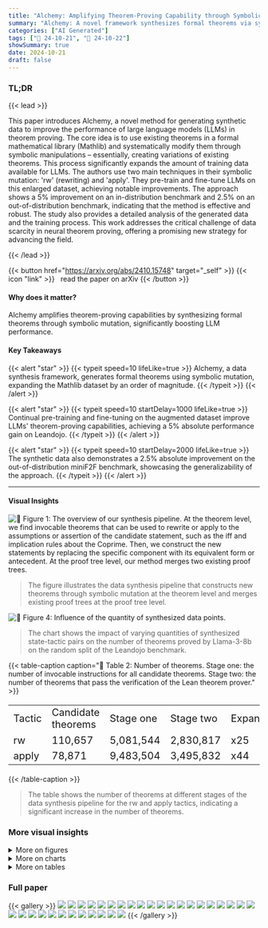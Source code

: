 ```yaml
---
title: "Alchemy: Amplifying Theorem-Proving Capability through Symbolic Mutation"
summary: "Alchemy: A novel framework synthesizes formal theorems via symbolic mutation, significantly enhancing large language model theorem-proving performance."
categories: ["AI Generated"]
tags: ["🔖 24-10-21", "🤗 24-10-22"]
showSummary: true
date: 2024-10-21
draft: false
---
```


### TL;DR


{{< lead >}}

This paper introduces Alchemy, a novel method for generating synthetic data to improve the performance of large language models (LLMs) in theorem proving.  The core idea is to use existing theorems in a formal mathematical library (Mathlib) and systematically modify them through symbolic manipulations – essentially, creating variations of existing theorems. This process significantly expands the amount of training data available for LLMs. The authors use two main techniques in their symbolic mutation: 'rw' (rewriting) and 'apply'. They pre-train and fine-tune LLMs on this enlarged dataset, achieving notable improvements. The approach shows a 5% improvement on an in-distribution benchmark and 2.5% on an out-of-distribution benchmark, indicating that the method is effective and robust. The study also provides a detailed analysis of the generated data and the training process.  This work addresses the critical challenge of data scarcity in neural theorem proving, offering a promising new strategy for advancing the field.

{{< /lead >}}


{{< button href="https://arxiv.org/abs/2410.15748" target="_self" >}}
{{< icon "link" >}} &nbsp; read the paper on arXiv
{{< /button >}}

#### Why does it matter?
Alchemy amplifies theorem-proving capabilities by synthesizing formal theorems through symbolic mutation, significantly boosting LLM performance.
#### Key Takeaways

{{< alert "star" >}}
{{< typeit speed=10 lifeLike=true >}} Alchemy, a data synthesis framework, generates formal theorems using symbolic mutation, expanding the Mathlib dataset by an order of magnitude. {{< /typeit >}}
{{< /alert >}}

{{< alert "star" >}}
{{< typeit speed=10 startDelay=1000 lifeLike=true >}} Continual pre-training and fine-tuning on the augmented dataset improve LLMs' theorem-proving capabilities, achieving a 5% absolute performance gain on Leandojo. {{< /typeit >}}
{{< /alert >}}

{{< alert "star" >}}
{{< typeit speed=10 startDelay=2000 lifeLike=true >}} The synthetic data also demonstrates a 2.5% absolute improvement on the out-of-distribution miniF2F benchmark, showcasing the generalizability of the approach. {{< /typeit >}}
{{< /alert >}}

------
#### Visual Insights



![](figures/figures_3_0.png "🔼 Figure 1: The overview of our synthesis pipeline. At the theorem level, we find invocable theorems that can be used to rewrite or apply to the assumptions or assertion of the candidate statement, such as the iff and implication rules about the Coprime. Then, we construct the new statements by replacing the specific component with its equivalent form or antecedent. At the proof tree level, our method merges two existing proof trees.")

> The figure illustrates the data synthesis pipeline that constructs new theorems through symbolic mutation at the theorem level and merges existing proof trees at the proof tree level.





![](charts/charts_10_0.png "🔼 Figure 4: Influence of the quantity of synthesized data points.")

> The chart shows the impact of varying quantities of synthesized state-tactic pairs on the number of theorems proved by Llama-3-8b on the random split of the Leandojo benchmark.





{{< table-caption caption="🔽 Table 2: Number of theorems. Stage one: the number of invocable instructions for all candidate theorems. Stage two: the number of theorems that pass the verification of the Lean theorem prover." >}}
<table id='1' style='font-size:20px'><tr><td>Tactic</td><td>Candidate theorems</td><td>Stage one</td><td>Stage two</td><td>Expansion</td><td>Conversion Ratio</td></tr><tr><td>rw</td><td>110,657</td><td>5,081,544</td><td>2,830,817</td><td>x25</td><td>56%</td></tr><tr><td>apply</td><td>78,871</td><td>9,483,504</td><td>3,495,832</td><td>x44</td><td>37%</td></tr></table>{{< /table-caption >}}

> The table shows the number of theorems at different stages of the data synthesis pipeline for the rw and apply tactics, indicating a significant increase in the number of theorems.



### More visual insights

<details>
<summary>More on figures
</summary>


![](figures/figures_8_0.png "🔼 Figure 1: The overview of our synthesis pipeline. At the theorem level, we find invocable theorems that can be used to rewrite or apply to the assumptions or assertion of the candidate statement, such as the iff and implication rules about the Coprime. Then, we construct the new statements by replacing the specific component with its equivalent form or antecedent. At the proof tree level, our method merges two existing proof trees.")

> The figure illustrates the data synthesis pipeline, showing how new theorems are constructed from existing theorems through symbolic mutation at both the theorem and proof tree levels.


![](figures/figures_19_0.png "🔼 Figure 1: The overview of our synthesis pipeline. At the theorem level, we find invocable theorems that can be used to rewrite or apply to the assumptions or assertion of the candidate statement, such as the iff and implication rules about the Coprime. Then, we construct the new statements by replacing the specific component with its equivalent form or antecedent. At the proof tree level, our method merges two existing proof trees.")

> The figure illustrates the data synthesis pipeline, showing how new theorems are constructed from existing ones through symbolic manipulation at both the theorem and proof tree levels.


![](figures/figures_23_0.png "🔼 Figure 6: The distribution of the number of variants (only 99% of the data are visualized).")

> The figure shows the distribution of the number of variants synthesized for each tactic (rw and apply).


![](figures/figures_24_0.png "🔼 Figure 1: The overview of our synthesis pipeline. At the theorem level, we find invocable theorems that can be used to rewrite or apply to the assumptions or assertion of the candidate statement, such as the iff and implication rules about the Coprime. Then, we construct the new statements by replacing the specific component with its equivalent form or antecedent. At the proof tree level, our method merges two existing proof trees.")

> The figure illustrates the data synthesis pipeline that constructs formal theorems through symbolic mutation by merging two existing proof trees.


![](figures/figures_27_0.png "🔼 Figure 1: The overview of our synthesis pipeline. At the theorem level, we find invocable theorems that can be used to rewrite or apply to the assumptions or assertion of the candidate statement, such as the iff and implication rules about the Coprime. Then, we construct the new statements by replacing the specific component with its equivalent form or antecedent. At the proof tree level, our method merges two existing proof trees.")

> This figure illustrates the Alchemy data synthesis pipeline, showing how it constructs new theorems by symbolically mutating existing ones at both the theorem and proof tree levels.


![](figures/figures_29_0.png "🔼 Figure 1: The overview of our synthesis pipeline. At the theorem level, we find invocable theorems that can be used to rewrite or apply to the assumptions or assertion of the candidate statement, such as the iff and implication rules about the Coprime. Then, we construct the new statements by replacing the specific component with its equivalent form or antecedent. At the proof tree level, our method merges two existing proof trees.")

> The figure illustrates the Alchemy data synthesis pipeline, showing how symbolic manipulation of existing theorems and proofs generates new theorems.


![](figures/figures_31_0.png "🔼 Figure 1: The overview of our synthesis pipeline. At the theorem level, we find invocable theorems that can be used to rewrite or apply to the assumptions or assertion of the candidate statement, such as the iff and implication rules about the Coprime. Then, we construct the new statements by replacing the specific component with its equivalent form or antecedent. At the proof tree level, our method merges two existing proof trees.")

> The figure illustrates the data synthesis pipeline, showing how new theorems are constructed from existing ones through symbolic manipulation at the theorem level and proof tree merging.


</details>



<details>
<summary>More on charts
</summary>


![](charts/charts_10_1.png "🔼 Figure 4: Influence of the quantity of synthesized data points.")

> The chart shows the relationship between the number of synthesized state-tactic pairs and the number of proved theorems on the novel_premises split of Leandojo benchmark.


![](charts/charts_31_0.png "🔼 Figure 13: The performance of models fine-tuned on different SFT datasets on novel_premises split. a) Mathlib-train; b) Mathlib-train + rw; c) Mathlib-train + apply; d) Mathlib-train + rw + apply.")

> The chart displays the performance of models fine-tuned on different synthetic data sets on the novel premises split of the Leandojo benchmark.


![](charts/charts_31_1.png "🔼 Figure 14: a) The distribution of theorems proved by different LLMs; b) The distribution of tactics used in the proved theorems.")

> The chart displays the distribution of theorems solved by different LLMs and the distribution of tactics used in those solutions.


![](charts/charts_32_0.png "🔼 Figure 15: The distribution of used tactics for Llama-3-8b fine-tuned on different SFT datasets to prove miniF2F. a) Mathlib-train; b) Mathlib-train + rw; c) Mathlib-train + apply; d) Mathlib-train + rw + apply.")

> The chart displays the distribution of tactics used by Llama-3-8b, fine-tuned with different combinations of training data (Mathlib-train, rw, apply) to solve miniF2F problems.


![](charts/charts_32_1.png "🔼 Figure 14: a) The distribution of theorems proved by different LLMs; b) The distribution of tactics used in the proved theorems.")

> The chart displays the distribution of theorems proved by different LLMs and the distribution of tactics used in those proved theorems.


![](charts/charts_32_2.png "🔼 Figure 14: a) The distribution of theorems proved by different LLMs; b) The distribution of tactics used in the proved theorems.")

> The chart displays the distribution of theorems proven by different LLMs and the distribution of tactics used in those theorems.


![](charts/charts_32_3.png "🔼 Figure 14: a) The distribution of theorems proved by different LLMs; b) The distribution of tactics used in the proved theorems.")

> Figure 14 shows the distribution of theorems solved by different LLMs and the distribution of tactics used in those solved theorems.


</details>



<details>
<summary>More on tables
</summary>


{{< table-caption caption="🔽 Table 3: Results on Mathlib. tidy: a tactic in Mathlib that uses heuristics to complete a proof. We select the performance of each model solely fine-tuned using Mathlib-train as the main baseline. Mathlib-train + x: the performance of the model pre-trained and fine-tuned on a mixture of Mathlib-train and additional data about x." >}}
<table id='1' style='font-size:14px'><tr><td>Methods</td><td>random</td><td>novel _premises</td><td>Search Budget</td></tr><tr><td>tidy</td><td>23.8</td><td>5.3</td><td>-</td></tr><tr><td>GPT-4</td><td>29.0</td><td>7.4</td><td>1 X 35</td></tr><tr><td>Reprover Yang et al. 2023</td><td>47.6</td><td>23.2</td><td>1 X 64</td></tr><tr><td>w/ retrieval</td><td>51.2</td><td>26.3</td><td>1 X 64</td></tr><tr><td>llmstep (Pythia 2.8b) Welleck & Saha 2023</td><td>47.6</td><td>-</td><td>1 X 32</td></tr><tr><td></td><td>50.1</td><td>-</td><td>2 X 32</td></tr><tr><td>Llama3-8b</td><td>58.22</td><td>38.52</td><td>1 X 32</td></tr><tr><td>Mathlib-train + rw</td><td>59.62 (+1.40)</td><td>42.13 (+3.62)</td><td>1 x 32</td></tr><tr><td>Mathlib-train + apply</td><td>58.84 (+0.62)</td><td>41.29 (+2.77)</td><td>1 x 32</td></tr><tr><td>Mathlib-train + rw + apply</td><td>59.82 (+1.60)</td><td>43.22 (+4.70)</td><td>1 x 32</td></tr><tr><td>deepseek-coder-7b-base-v1.5</td><td>57.7</td><td>39.24</td><td>1 x 32</td></tr><tr><td>Mathlib-train + rw</td><td>59.25 (+1.55)</td><td>42.98 (+3.74)</td><td>1 X 32</td></tr><tr><td>Mathlib-train + apply</td><td>58.68 (+0.98)</td><td>40.51 (+1.27)</td><td>1 X 32</td></tr><tr><td>Mathlib-train + rw + apply</td><td>60.39 (+2.69)</td><td>43.46 (+4.22)</td><td>1 X 32</td></tr></table>{{< /table-caption >}}

> Table 3 presents the results of the theorem proving experiments on the Mathlib benchmark, comparing the performance of models trained with different data combinations and search strategies.


{{< table-caption caption="🔽 Table 4: Effectiveness of continual pre-training. We grouped the dataset for CPT and SFT by the tactic employed in the additional state-tactic pairs." >}}
<table id='1' style='font-size:16px'><tr><td>Methods</td><td>random</td><td>novel_premises</td><td>random</td><td>novel_premises</td></tr><tr><td></td><td colspan="2">Llama3-8b</td><td colspan="2">deepseek-coder-base-7b-v1.5</td></tr><tr><td></td><td colspan="4">sft: mathlib-train</td></tr><tr><td>w/o cpt</td><td>58.22</td><td>38.52</td><td>57.70</td><td>39.24</td></tr><tr><td>rw</td><td>59.56 (+1.35)</td><td>42.56 (+4.04)</td><td>58.74 (+1.04)</td><td>40.69 (+1.45)</td></tr><tr><td>apply</td><td>58.42 (+0.21)</td><td>41.29 (+2.77)</td><td>58.58 (+0.88)</td><td>40.02 (+0.78)</td></tr><tr><td>rw + apply</td><td>59.72 (+1.50)</td><td>42.19 (+3.68)</td><td>59.67 (+1.97)</td><td>41.65 (+2.41)</td></tr><tr><td></td><td colspan="4">sft: mathlib-train + rw</td></tr><tr><td>w/o cpt</td><td>57.85</td><td>41.59</td><td>58.63</td><td>41.05</td></tr><tr><td>rw</td><td>59.62 (+1.76)</td><td>42.13 (+0.54)</td><td>59.25 (+0.62)</td><td>42.98 (+1.93)</td></tr><tr><td></td><td colspan="4">sft: mathlib-train + apply</td></tr><tr><td>w/o cpt</td><td>56.71</td><td>40.02</td><td>57.96</td><td>41.17</td></tr><tr><td>apply</td><td>58.84 (+2.13)</td><td>41.29 (+1.27)</td><td>58.68 (+0.73)</td><td>40.51 (-0.66)</td></tr><tr><td></td><td colspan="4">sft: mathlib-train + rw + apply</td></tr><tr><td>w/o cpt</td><td>58.53</td><td>41.95</td><td>58.37</td><td>42.92</td></tr><tr><td>rw + apply</td><td>59.82 (+1.30)</td><td>43.22 (+1.27)</td><td>60.39 (+2.02)</td><td>43.46 (+0.54)</td></tr></table>{{< /table-caption >}}

> This table shows the effectiveness of continual pre-training on the performance of LLMs across diverse supervised fine-tuning settings, demonstrating a positive influence of continual pre-training on the theorem-proving ability of LLMs.


{{< table-caption caption="🔽 Table 5: Results on miniF2F. We evaluate the performance across different data compositions and list the ratio of rw, apply, norm_num and linarith used by Llama3-8b to prove these theorems." >}}
<table id='10' style='font-size:16px'><tr><td>Methods</td><td>miniF2F-test</td><td>Correct/Total</td><td>rw</td><td>apply</td><td>norm_num</td><td>linarith</td></tr><tr><td>Mathlib-train</td><td>34.01</td><td>83/244</td><td>16.10</td><td>0.00</td><td>27.12</td><td>16.95</td></tr><tr><td>Mathlib-train + rw</td><td>35.24</td><td>86/244</td><td>18.75</td><td>0.78</td><td>14.84</td><td>21.88</td></tr><tr><td>Mathlib-train + apply</td><td>36.07</td><td>88/244</td><td>8.87</td><td>2.42</td><td>20.16</td><td>15.63</td></tr><tr><td>Mathlib-train + rw + apply</td><td>36.48 (+2.47)</td><td>89/244</td><td>12.31</td><td>0.77</td><td>26.92</td><td>16.92</td></tr></table>{{< /table-caption >}}

> Table 5 presents the results of the miniF2F benchmark, showing the performance of different model variations and the proportion of specific tactics used in successful proofs.


{{< table-caption caption="🔽 Table 2: Number of theorems. Stage one: the number of invocable instructions for all candidate theorems. Stage two: the number of theorems that pass the verification of the Lean theorem prover." >}}
<table id='0' style='font-size:14px'><tr><td>24</td><td>"next_state" : next_state. error if isinstance (next_state, LeanError) else next_state.pp,</td></tr><tr><td>25</td><td>" rule" : inst</td></tr><tr><td>26</td><td>}</td></tr><tr><td>27</td><td>if isinstance (next_state, LeanError) :</td></tr><tr><td>28</td><td>if mode == " implication " \</td></tr><tr><td>29</td><td>and "unsolved goals" in next_state · error :</td></tr><tr><td>30</td><td>res · append (state_info)</td></tr><tr><td>31</td><td>elif isinstance (next_state, TacticState) :</td></tr><tr><td>32</td><td>res · append (state_info)</td></tr><tr><td>33</td><td>return res</td></tr></table>{{< /table-caption >}}

> Table 2 presents the number of theorems at different stages of the data synthesis pipeline, showing the expansion achieved by the method and the conversion ratio from potential to verified theorems.


{{< table-caption caption="🔽 Table 2: Number of theorems. Stage one: the number of invocable instructions for all candidate theorems. Stage two: the number of theorems that pass the verification of the Lean theorem prover." >}}
<table id='0' style='font-size:14px'><tr><td>Finset.multiplicativeEnergy_mono right</td></tr><tr><td>theorem multiplicativeEnergy mono right (ht : t1 드 t2) : multiplicativeEnergy s t1 ≤ multiplicativeEnergy s t2 := multiplicativeEnergy_ mono Subset.rfl ht</td></tr><tr><td>example (ht : t1 n t2 = t1) : multiplicativeEnergy s t1 ≤ multiplicativeEnergy s t2:= have ht : t1 드 t2 := by rw [Finset.inter_ eq_left] at ht;exact ht multiplicativeEnergy_ mono Subset.rfl ht</td></tr><tr><td>example (ht : t1.val n t2.val) : multiplicativeEnergy s t1 ≤ multiplicativeEnergy s t2:= have ht : t1 드 t2 := by rw [←Finset.subset def] at ht;exact ht multiplicativeEnergy_ mono Subset.rfl ht</td></tr><tr><td>example (ht : t1 드 t2) : max (multiplicativeEnergy s t2) (multiplicativeEnergy s t1) = multiplicativeEnergy s t := have : multiplicativeEnergy s t1 ≤ multiplicativeEnergy s t2 := multiplicativeEnergy mono Subset.rfl ht by rw [←max_eq_ left_ iff] at this;exact this</td></tr><tr><td>Multiset.card _le_ card</td></tr><tr><td>theorem card le card {s t : Multiset a} (h : s⌀t) : card s ≤ card t := leInductionOn h Sublist.length_le</td></tr><tr><td>example {s t : Multiset a} (h : s⌀t) : A {c : N}, card t<c → card s < c:= have : card s ≤ card t := leInductionOn h Sublist.length le by rw [←forall lt iff_ le'] at this;exact this</td></tr><tr><td>example {s t : Multiset a} (h : s≤t) : card s コ card t = card s:= have : card s ≤ card t := leInductionOn h Sublist.length_ le by rw [←inf_eq_ left] at this;exact this</td></tr><tr><td>example {s t : Multiset a} (h : s≤t) : card s = card t V card s < card t:= have : card s ≤ card t := leInductionOn h Sublist.length_le by rw [le iff eq_or lt] at this;exact this</td></tr><tr><td>Nat.one_ lt_pow'</td></tr><tr><td>theorem one lt_pow' (n m : N) : 1 < (m + 2)^(n+ 1) := one 1t _pow (n + 1) (m + 2) n.succ_ne zero (Nat.lt_ of_sub_eq_succ rfl)</td></tr><tr><td>example (n m : N) : (m +2) へ (n+1)#0A(m+2)^(n+1)#1= have : 1 < (m + 2) ^ (n + 1) := one lt_pow (n + 1) (m + 2) n.succ_ne zero (Nat.lt_of_sub eq_succ rfl) by rw [Natione_It iff_ne_zero_and ne_one] at this;exact this example (n m : N) : (m +2) ^(ⓝ+1)<(m+2)^(ⓝ+1) * (m+2)^(ⓝ+1)= have : 1 < (m + 2) 스 (n+ 1) := one lt_pow (n + 1) (m + 2) n.succ ne zero (Nat.lt_of_sub_eq_succ rfl) by rw [←Nat.lt_mul_self_ iff] at this;exact this</td></tr></table>{{< /table-caption >}}

> The table presents the number of theorems at different stages of the data synthesis process, showing a significant increase in the number of theorems after verification.


{{< table-caption caption="🔽 Table 2: Number of theorems. Stage one: the number of invocable instructions for all candidate theorems. Stage two: the number of theorems that pass the verification of the Lean theorem prover." >}}
<table id='0' style='font-size:16px'><tr><td>StrictMonoOn.mapsTo_Ioc</td></tr><tr><td>lemma StrictMonoOn.mapsTo_Ioc (h : StrictMonoOn f (Icc a b)) : MapsTo f (Ioc a b) (Ioc (fa) (fb)) := fun c hc → 〈h (left_ mem Icc.2 < hc.1.le.trans hc.2) (Ioc_subset Icc⌀ self hc) hc.1, h.monotoneOn (Ioc_subset_ Icc_self hc) (right_ mem Icc.2 V hc.1.le.trans hc.2) hc.2)</td></tr><tr><td>example (h : StrictMonoOn f (Icc a b) ↔ True) : MapsTo f (Ioc a b) (Ioc (fa) (fb)):= have h : StrictMonoOn f (Icc a b) := by apply of_iff_ true; assumption fun c hc → 〈h (left_ mem Icc.2 <| hc.1.le.trans hc.2) (Ioc_subset_ Icc_ self hc) hc.1, h.monotoneOn (Ioc_subset_Icc_self hc) (right_mem_Icc.2 ◁ hc.1.le.trans hc.2) hc.2)</td></tr><tr><td>example (H : � (b_1 : Prop), (StrictMonoOn f (Icc a b) → b_1)→ StrictMonoOn f (Icc a b)) : MapsTo f (Ioc ab) (Ioc (fa) (fb)):= have h : StrictMonoOn f (Icc a b) := by apply peirce'; assumption ... example (h : Icc a b E {x  StrictMonoOn fx}) : MapsTo f (Ioc a b) (Ioc (fa) (fb)):= have h : StrictMonoOn f (Icc a b) := by apply Membership.mem.out; assumption ...</td></tr><tr><td>PNat.XgcdType.reduce_ a</td></tr><tr><td>theorem reduce_a {u : XgcdType} (h : u.r = 0) : u.reduce = u.finish := by rw [reduce] exact if _pos h example {u : XgcdType} (h : 0|ru) : u.reduce = u.finish:= by have h : u.r = 0 := by apply Nat.eq_ zero_of_ zero_dvd; assumption rw [reduce] exact if_pos h</td></tr><tr><td>example {u : XgcdType} (H : u.bp + 1 I u.ap + 1) : u.reduce = u.finish:= by have h : u.r = 0 := by apply Nat.mod_eq_zero_of_dvd; assumption ... example {u : XgcdType} (n : N) (H : Nat.gcd (ru) n = 0) : u.reduce = u.finish:= by have h : u.r = 0 := by apply Nat.eq_ zero_ of_gcd_eq_zero_left<;> assumption</td></tr><tr><td>Ordnode.not le_ delta</td></tr><tr><td>theorem not le delta {s} (H : 1 ≤s) : �S ≤ delta * 0 := not le of gt H</td></tr><tr><td>example {s} (h : 0<s) (a : 1 ls) : js ≤ delta * 0:= have H : 1 ≤s := by apply Nat.le_of_dvd<;> assumption not_le_of_gt H example {s} (n : N) (H1 : s In) (H2 : 0<n) : ーs ≤ delta * 0:= have H : 1 ⌀s = by apply Nat.pos_of_dvd_of_pos<;> assumption ... example {s} (1 : List N) (p : List.Pairwise LE.le (1 :: 1)) (a : sE1) : �S ≤ delta * 0:= have H : 1 ⌀s = by apply List.rel of pairwise_cons<;> assumption</td></tr></table>{{< /table-caption >}}

> Table 2 presents the number of theorems at different stages of the data synthesis pipeline, showing a significant increase in the number of theorems after verification.


{{< table-caption caption="🔽 Table 6: The effectiveness of different tactics" >}}
<table id='1' style='font-size:14px'><tr><td>Methods</td><td>random</td><td>novel_premises</td><td>Search Budget</td></tr><tr><td>Llama3-8b</td><td></td><td></td><td></td></tr><tr><td>Mathlib-train</td><td>58.22</td><td>38.52</td><td>1 x 32</td></tr><tr><td>rw tactic</td><td></td><td></td><td></td></tr><tr><td>Mathlib-train + rw</td><td>57.85 (-0.37)</td><td>41.59 (+3.07)</td><td>1 x 32</td></tr><tr><td>Mathlib-train + have</td><td>58.27 (+0.05)</td><td>41.29 (+2.77)</td><td>1 x 32</td></tr><tr><td>Mathlib-train + rw + have</td><td>57.96 (-0.26)</td><td>41.53 (+3.01)</td><td>1 x 32</td></tr><tr><td>apply tactic</td><td></td><td></td><td></td></tr><tr><td>Mathlib-train + apply</td><td>56.71 (-1.51)</td><td>40.02 (+1.51)</td><td>1 x 32</td></tr><tr><td>Mathlib-train + have</td><td>57.44 (-0.78)</td><td>39.24 (+0.72)</td><td>1 x 32</td></tr><tr><td>Mathlib-train + apply + have</td><td>57.23 (-0.99)</td><td>38.34 (-0.18)</td><td>1 x 32</td></tr><tr><td>both tactic</td><td></td><td></td><td></td></tr><tr><td>mathlib-train + rw + apply</td><td>58.53 (+0.31)</td><td>41.95 (+3.44)</td><td>1 x 32</td></tr><tr><td>deepseek-coder-7b-base-v1.5</td><td></td><td></td><td></td></tr><tr><td>Mathlib-train</td><td>57.7</td><td>39.24</td><td>1 x 32</td></tr><tr><td>rw tactic</td><td></td><td></td><td></td></tr><tr><td>Mathlib-train + rw</td><td>58.63 (+0.93)</td><td>41.05 (+1.81)</td><td>1 x 32</td></tr><tr><td>Mathlib-train + have</td><td>58.11 (+0.41)</td><td>39.06 (-0.18)</td><td>1 x 32</td></tr><tr><td>Mathlib-train + rw + have</td><td>58.74 (+1.04)</td><td>40.57 (+1.33)</td><td>1 x 32</td></tr><tr><td>apply tactic</td><td></td><td></td><td></td></tr><tr><td>Mathlib-train + apply</td><td>57.96 (+0.26)</td><td>41.17 (+1.93)</td><td>1 x 32</td></tr><tr><td>Mathlib-train + have</td><td>57.02 (-0.68)</td><td>39.66 (+0.42)</td><td>1 x 32</td></tr><tr><td>Mathlib-train + apply + have</td><td>58.16 (+0.46)</td><td>39.78 (+0.54)</td><td>1 x 32</td></tr><tr><td>both tactic</td><td></td><td></td><td></td></tr><tr><td>Mathlib-train + rw + apply</td><td>58.37 (+0.67)</td><td>42.92 (+3.68)</td><td>1 x 32</td></tr></table>{{< /table-caption >}}

> Table 6 presents the performance of Llama-3-8b and deepseek-coder-7b-base-v1.5 models fine-tuned with different combinations of additional data (rw, apply, have tactics) on the random and novel premises splits of the Leandojo benchmark.


{{< table-caption caption="🔽 Table 3: Results on Mathlib. tidy: a tactic in Mathlib that uses heuristics to complete a proof. We select the performance of each model solely fine-tuned using Mathlib-train as the main baseline. Mathlib-train + x: the performance of the model pre-trained and fine-tuned on a mixture of Mathlib-train and additional data about x." >}}
<table id='3' style='font-size:20px'><tr><td>Methods</td><td>miniF2F-test</td></tr><tr><td>Llama-3-8b</td><td>34.01</td></tr><tr><td>deepseek-coder-base-7b-v1.5</td><td>37.70</td></tr><tr><td>deepseek-math-7b-base</td><td>34.42</td></tr><tr><td>llemma-7b</td><td>32.38</td></tr><tr><td>mistral-7b</td><td>32.38</td></tr><tr><td>internlm2-math-7b</td><td>36.06</td></tr><tr><td>Combination</td><td>40.98</td></tr></table>{{< /table-caption >}}

> Table 3 presents the performance of different models on the Mathlib benchmark, comparing models fine-tuned solely on Mathlib-train against those also pre-trained and fine-tuned with additional synthetic data generated using the rw and apply tactics.


</details>


### Full paper

{{< gallery >}}
<img src="paper_images/1.png" class="grid-w50 md:grid-w33 xl:grid-w25" />
<img src="paper_images/2.png" class="grid-w50 md:grid-w33 xl:grid-w25" />
<img src="paper_images/3.png" class="grid-w50 md:grid-w33 xl:grid-w25" />
<img src="paper_images/4.png" class="grid-w50 md:grid-w33 xl:grid-w25" />
<img src="paper_images/5.png" class="grid-w50 md:grid-w33 xl:grid-w25" />
<img src="paper_images/6.png" class="grid-w50 md:grid-w33 xl:grid-w25" />
<img src="paper_images/7.png" class="grid-w50 md:grid-w33 xl:grid-w25" />
<img src="paper_images/8.png" class="grid-w50 md:grid-w33 xl:grid-w25" />
<img src="paper_images/9.png" class="grid-w50 md:grid-w33 xl:grid-w25" />
<img src="paper_images/10.png" class="grid-w50 md:grid-w33 xl:grid-w25" />
<img src="paper_images/11.png" class="grid-w50 md:grid-w33 xl:grid-w25" />
<img src="paper_images/12.png" class="grid-w50 md:grid-w33 xl:grid-w25" />
<img src="paper_images/13.png" class="grid-w50 md:grid-w33 xl:grid-w25" />
<img src="paper_images/14.png" class="grid-w50 md:grid-w33 xl:grid-w25" />
<img src="paper_images/15.png" class="grid-w50 md:grid-w33 xl:grid-w25" />
<img src="paper_images/16.png" class="grid-w50 md:grid-w33 xl:grid-w25" />
<img src="paper_images/17.png" class="grid-w50 md:grid-w33 xl:grid-w25" />
<img src="paper_images/18.png" class="grid-w50 md:grid-w33 xl:grid-w25" />
<img src="paper_images/19.png" class="grid-w50 md:grid-w33 xl:grid-w25" />
<img src="paper_images/20.png" class="grid-w50 md:grid-w33 xl:grid-w25" />
<img src="paper_images/21.png" class="grid-w50 md:grid-w33 xl:grid-w25" />
<img src="paper_images/22.png" class="grid-w50 md:grid-w33 xl:grid-w25" />
<img src="paper_images/23.png" class="grid-w50 md:grid-w33 xl:grid-w25" />
<img src="paper_images/24.png" class="grid-w50 md:grid-w33 xl:grid-w25" />
<img src="paper_images/25.png" class="grid-w50 md:grid-w33 xl:grid-w25" />
<img src="paper_images/26.png" class="grid-w50 md:grid-w33 xl:grid-w25" />
<img src="paper_images/27.png" class="grid-w50 md:grid-w33 xl:grid-w25" />
<img src="paper_images/28.png" class="grid-w50 md:grid-w33 xl:grid-w25" />
<img src="paper_images/29.png" class="grid-w50 md:grid-w33 xl:grid-w25" />
<img src="paper_images/30.png" class="grid-w50 md:grid-w33 xl:grid-w25" />
<img src="paper_images/31.png" class="grid-w50 md:grid-w33 xl:grid-w25" />
<img src="paper_images/32.png" class="grid-w50 md:grid-w33 xl:grid-w25" />
{{< /gallery >}}